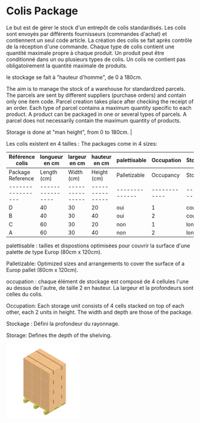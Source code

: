 # Colis Package

Le but est de gérer le stock d'un entrepôt de colis standardisés.
Les colis sont envoyés par différents fournisseurs (commandes d'achat) et contiennent un seul code article.
La création des colis se fait après contrôle de la réception d'une commande.
Chaque type de colis contient une quantité maximale propre à chaque produit.
Un produit peut être conditionné dans un ou plusieurs types de colis.
Un colis ne contient pas obligatoirement la quantité maximale de produits.

le stockage se fait à "hauteur d'homme", de 0 à 180cm.

The aim is to manage the stock of a warehouse for standardized parcels.
The parcels are sent by different suppliers (purchase orders) and contain only one item code.
Parcel creation takes place after checking the receipt of an order.
Each type of parcel contains a maximum quantity specific to each product.
A product can be packaged in one or several types of parcels.
A parcel does not necessarily contain the maximum quantity of products.

Storage is done at "man height", from 0 to 180cm. |



Les colis existent en 4 tailles :
The packages come in 4 sizes:

| Référence colis | longueur en cm | largeur en cm | hauteur en cm | palettisable | Occupation | Stockage |
|-----------------|----------------|---------------|---------------|--------------|------------|----------|
| Package Reference | Length (cm) | Width (cm) | Height (cm) | Palletizable | Occupancy | Storage |
|-----------------|----------------|---------------|---------------|--------------|------------|----------|
| D               | 40             | 30            | 20            | oui          | 1          | court    |
| B               | 40             | 30            | 40            | oui          | 2          | court    |
| C               | 60             | 30            | 20            | non          | 1          | long     |
| A               | 60             | 30            | 40            | non          | 2          | long     |


palettisable : tailles et dispostions optimisées pour couvrir la surface d'une palette de type Europ (80cm x 120cm).

Palletizable: Optimized sizes and arrangements to cover the surface of a Europ pallet (80cm x 120cm).

occupation : chaque élément de stockage est composé de 4 cellules l'une au dessus de l'autre, de taille 2 en hauteur. La largeur et la profondeurs sont celles du colis.

Occupation: Each storage unit consists of 4 cells stacked on top of each other, each 2 units in height. The width and depth are those of the package.

Stockage :  Défini la profondeur du rayonnage.

Storage: Defines the depth of the shelving.

![Paletisation](./asset/36118.webp)


